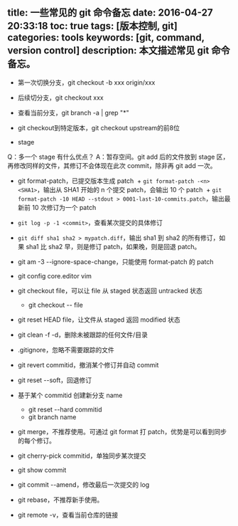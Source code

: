 title: 一些常见的 git 命令备忘
date: 2016-04-27 20:33:18
toc: true
tags: [版本控制, git]
categories: tools
keywords: [git, command, version control]
description: 本文描述常见 git 命令备忘。
----------

* 第一次切换分支，git checkout -b xxx origin/xxx
* 后续切分支，git checkout xxx
* 查看当前分支，git branch -a | grep "*"
* git checkout到特定版本，git checkout upstream的前8位

* stage

Q：多一个 stage 有什么优点？
A：暂存空间。git add 后的文件放到 stage 区，再修改同样的文件，其修订不会体现在此次 commit，除非再 git add 一次。

* git format-patch，已提交版本生成 patch
  + `git format-patch -<n> <SHA1>`，输出从 SHA1 开始的 n 个提交 patch，会输出 10 个 patch
  + `git format-patch -10 HEAD --stdout > 0001-last-10-commits.patch`，输出最新前 10 次修订为一个 patch
* `git log -p -1 <commit>`，查看某次提交的具体修订
* `git diff sha1 sha2 > mypatch.diff`，输出 sha1 到 sha2 的所有修订，如果 sha1 比 sha2 早，则是修订 patch，如果晚，则是回退 patch。
* git am -3 --ignore-space-change，只能使用 format-patch 的 patch
* git config core.editor vim
* git checkout file，可以让 file 从 staged 状态返回 untracked 状态
  + git checkout -- file
* git reset HEAD file，让文件从 staged 返回 modified 状态
* git clean -f -d，删除未被跟踪的任何文件/目录
* .gitignore，忽略不需要跟踪的文件
* git revert commitid，撤消某个修订并自动 commit
* git reset --soft，回退修订
* 基于某个 commitid 创建新分支 name
  + git reset --hard commitid
  + git branch name
* git merge，不推荐使用。可通过 git format 打 patch，优势是可以看到同步的每个修订。
* git cherry-pick commitid，单独同步某次提交
* git show commit
* git commit --amend，修改最后一次提交的 log
* git rebase，不推荐新手使用。

* git remote -v，查看当前仓库的链接
